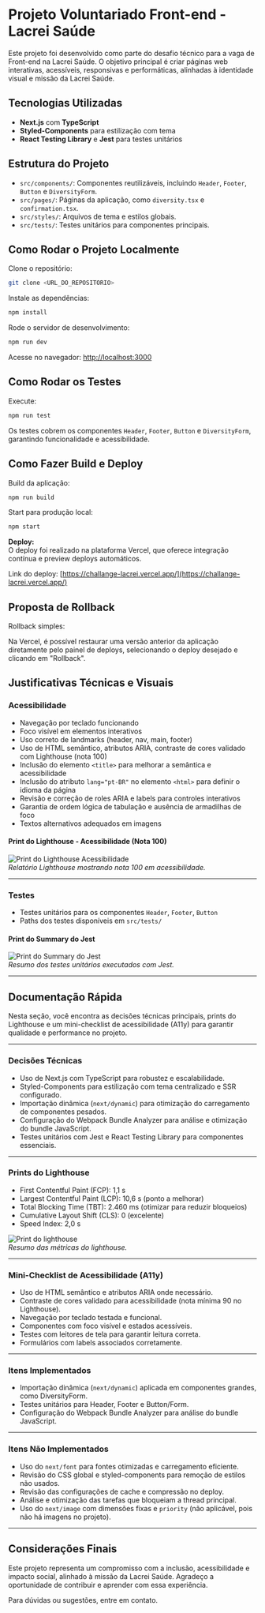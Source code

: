 # Projeto Voluntariado Front-end - Lacrei Saúde

Este projeto foi desenvolvido como parte do desafio técnico para a vaga de Front-end na Lacrei Saúde. O objetivo principal é criar páginas web interativas, acessíveis, responsivas e performáticas, alinhadas à identidade visual e missão da Lacrei Saúde.

## Tecnologias Utilizadas

- **Next.js** com **TypeScript**
- **Styled-Components** para estilização com tema
- **React Testing Library** e **Jest** para testes unitários

## Estrutura do Projeto

- `src/components/`: Componentes reutilizáveis, incluindo `Header`, `Footer`, `Button` e `DiversityForm`.
- `src/pages/`: Páginas da aplicação, como `diversity.tsx` e `confirmation.tsx`.
- `src/styles/`: Arquivos de tema e estilos globais.
- `src/tests/`: Testes unitários para componentes principais.

## Como Rodar o Projeto Localmente

Clone o repositório:

```bash
git clone <URL_DO_REPOSITORIO>
```

Instale as dependências:

```bash
npm install
```

Rode o servidor de desenvolvimento:

```bash
npm run dev
```

Acesse no navegador: [http://localhost:3000](http://localhost:3000)

## Como Rodar os Testes

Execute:

```bash
npm run test
```

Os testes cobrem os componentes `Header`, `Footer`, `Button` e `DiversityForm`, garantindo funcionalidade e acessibilidade.

## Como Fazer Build e Deploy

Build da aplicação:

```bash
npm run build
```

Start para produção local:

```bash
npm start
```

**Deploy:**  
O deploy foi realizado na plataforma Vercel, que oferece integração contínua e preview deploys automáticos.

Link do deploy: [https://challange-lacrei.vercel.app/](https://challange-lacrei.vercel.app/)

## Proposta de Rollback

Rollback simples:

Na Vercel, é possível restaurar uma versão anterior da aplicação diretamente pelo painel de deploys, selecionando o deploy desejado e clicando em "Rollback".

## Justificativas Técnicas e Visuais

### Acessibilidade

- Navegação por teclado funcionando  
- Foco visível em elementos interativos  
- Uso correto de landmarks (header, nav, main, footer)  
- Uso de HTML semântico, atributos ARIA, contraste de cores validado com Lighthouse (nota 100)  
- Inclusão do elemento `<title>` para melhorar a semântica e acessibilidade  
- Inclusão do atributo `lang="pt-BR"` no elemento `<html>` para definir o idioma da página  
- Revisão e correção de roles ARIA e labels para controles interativos  
- Garantia de ordem lógica de tabulação e ausência de armadilhas de foco  
- Textos alternativos adequados em imagens  

#### Print do Lighthouse - Acessibilidade (Nota 100)
![Print do Lighthouse Acessibilidade](https://raw.githubusercontent.com/lh5818181/servidor_estatico/refs/heads/main/Print%20-%20Acessibilidade.png)  
*Relatório Lighthouse mostrando nota 100 em acessibilidade.*

---

### Testes

- Testes unitários para os componentes `Header`, `Footer`, `Button`  
- Paths dos testes disponíveis em `src/tests/`  

#### Print do Summary do Jest

![Print do Summary do Jest](https://raw.githubusercontent.com/lh5818181/servidor_estatico/refs/heads/main/print%20-%20testes.png)  
*Resumo dos testes unitários executados com Jest.*

---

## Documentação Rápida

Nesta seção, você encontra as decisões técnicas principais, prints do Lighthouse e um mini-checklist de acessibilidade (A11y) para garantir qualidade e performance no projeto.

---

### Decisões Técnicas

- Uso de Next.js com TypeScript para robustez e escalabilidade.
- Styled-Components para estilização com tema centralizado e SSR configurado.
- Importação dinâmica (`next/dynamic`) para otimização do carregamento de componentes pesados.
- Configuração do Webpack Bundle Analyzer para análise e otimização do bundle JavaScript.
- Testes unitários com Jest e React Testing Library para componentes essenciais.

---

### Prints do Lighthouse

- First Contentful Paint (FCP): 1,1 s
- Largest Contentful Paint (LCP): 10,6 s (ponto a melhorar)
- Total Blocking Time (TBT): 2.460 ms (otimizar para reduzir bloqueios)
- Cumulative Layout Shift (CLS): 0 (excelente)
- Speed Index: 2,0 s

![Print do lighthouse](https://raw.githubusercontent.com/lh5818181/servidor_estatico/refs/heads/main/print%20-%20lighthouse.png)  
*Resumo das métricas do lighthouse.*

---

### Mini-Checklist de Acessibilidade (A11y)

- Uso de HTML semântico e atributos ARIA onde necessário.
- Contraste de cores validado para acessibilidade (nota mínima 90 no Lighthouse).
- Navegação por teclado testada e funcional.
- Componentes com foco visível e estados acessíveis.
- Testes com leitores de tela para garantir leitura correta.
- Formulários com labels associados corretamente.

---

### Itens Implementados

- Importação dinâmica (`next/dynamic`) aplicada em componentes grandes, como DiversityForm.
- Testes unitários para Header, Footer e Button/Form.
- Configuração do Webpack Bundle Analyzer para análise do bundle JavaScript.

---

### Itens Não Implementados

- Uso do `next/font` para fontes otimizadas e carregamento eficiente.
- Revisão do CSS global e styled-components para remoção de estilos não usados.
- Revisão das configurações de cache e compressão no deploy.
- Análise e otimização das tarefas que bloqueiam a thread principal.
- Uso do `next/image` com dimensões fixas e `priority` (não aplicável, pois não há imagens no projeto).

---

## Considerações Finais

Este projeto representa um compromisso com a inclusão, acessibilidade e impacto social, alinhado à missão da Lacrei Saúde. Agradeço a oportunidade de contribuir e aprender com essa experiência.

Para dúvidas ou sugestões, entre em contato.
